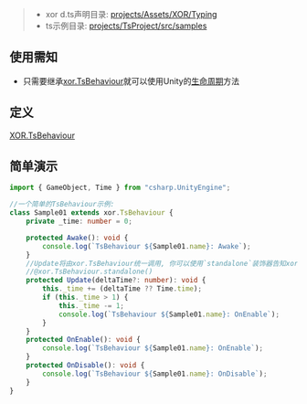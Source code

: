 > - xor d.ts声明目录: [projects/Assets/XOR/Typing](../projects/Assets/XOR/Typing)
> - ts示例目录: [projects/TsProject/src/samples](../projects/TsProject/src/samples)

## 使用需知
- 只需要继承[xor.TsBehaviour](../projects/TsEditorProject/src/xor/components/behaviour.ts)就可以使用Unity的[生命周期](https://docs.unity3d.com/2021.3/Documentation/Manual/ExecutionOrder.html)方法 

## 定义
[XOR.TsBehaviour](../projects/Assets/XOR/Runtime/Src/Components/TsBehaviour/TsBehaviour.cs)

## 简单演示

``` typescript
import { GameObject, Time } from "csharp.UnityEngine";

//一个简单的TsBehaviour示例:
class Sample01 extends xor.TsBehaviour {
    private _time: number = 0;

    protected Awake(): void {
        console.log(`TsBehaviour ${Sample01.name}: Awake`);
    }
    //Update将由xor.TsBehaviour统一调用, 你可以使用`standalone`装饰器告知xor.TsBehaviour使用单独的Update调用组件
    //@xor.TsBehaviour.standalone()
    protected Update(deltaTime?: number): void {
        this._time += (deltaTime ?? Time.time);
        if (this._time > 1) {
            this._time -= 1;
            console.log(`TsBehaviour ${Sample01.name}: OnEnable`);
        }
    }
    protected OnEnable(): void {
        console.log(`TsBehaviour ${Sample01.name}: OnEnable`);
    }
    protected OnDisable(): void {
        console.log(`TsBehaviour ${Sample01.name}: OnDisable`);
    }
}
```
